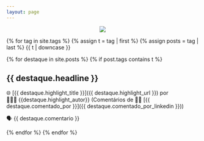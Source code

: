 ```yaml
---
layout: page
---
```

<p align="center"><img src="https://destaque.srebrasil.com/assets/destaques.gif"></p>

{% for tag in site.tags %}
{% assign t = tag | first %}
{% assign posts = tag | last %}
{{ t | downcase }}

{% for destaque in site.posts %}
{% if post.tags contains t %}

## **{{ destaque.headline }}**

🌐 [{{ destaque.highlight_title }}]({{ destaque.highlight_url }}) por 👱🏼‍♂️ {{destaque.highlight_autor}} (Comentários de :man_technologist: [{{ destaque.comentado_por }}]({{ destaque.comentado_por_linkedin }}))

🗣️ {{ destaque.comentario }}</p>

{% endfor %}
{% endfor %}